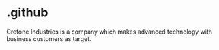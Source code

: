 # .github
Cretone Industries is a company which makes advanced technology with business customers as target.
